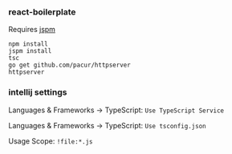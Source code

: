 ### react-boilerplate

Requires [jspm](https://www.npmjs.com/package/jspm)

```
npm install
jspm install
tsc
go get github.com/pacur/httpserver
httpserver
```

### intellij settings

Languages & Frameworks -> TypeScript: `Use TypeScript Service`

Languages & Frameworks -> TypeScript: `Use tsconfig.json`

Usage Scope: `!file:*.js`
